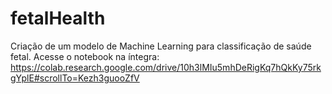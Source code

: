 # fetalHealth
Criação de um modelo de Machine Learning para classificação de saúde fetal.
Acesse o notebook na íntegra: https://colab.research.google.com/drive/10h3lMIu5mhDeRigKq7hQkKy75rkgYplE#scrollTo=Kezh3guooZfV
